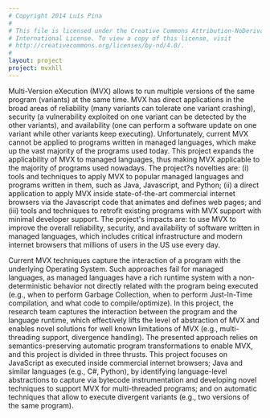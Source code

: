 ```yaml
---
# Copyright 2014 Luís Pina
#
# This file is licensed under the Creative Commons Attribution-NoDerivatives 4.0
# International License. To view a copy of this license, visit
# http://creativecommons.org/licenses/by-nd/4.0/.
#
layout: project
project: mvxhll
---
```


Multi-Version eXecution (MVX) allows to run multiple versions of the same program (variants) at the same time. MVX has direct applications in the broad areas of reliability (many variants can tolerate one variant crashing), security (a vulnerability exploited on one variant can be detected by the other variants), and availability (one can perform a software update on one variant while other variants keep executing). Unfortunately, current MVX cannot be applied to programs written in managed languages, which make up the vast majority of the programs used today. This project expands the applicability of MVX to managed languages, thus making MVX applicable to the majority of programs used nowadays. The project?s novelties are: (i) tools and techniques to apply MVX to popular managed languages and programs written in them, such as Java, Javascript, and Python; (ii) a direct application to apply MVX inside state-of-the-art commercial internet browsers via the Javascript code that animates and defines web pages; and (iii) tools and techniques to retrofit existing programs with MVX support with minimal developer support. The project's impacts are: to use MVX to improve the overall reliability, security, and availability of software written in managed languages, which includes critical infrastructure and modern internet browsers that millions of users in the US use every day.

Current MVX techniques capture the interaction of a program with the underlying Operating System. Such approaches fail for managed languages, as managed languages have a rich runtime system with a non-deterministic behavior not directly related with the program being executed (e.g., when to perform Garbage Collection, when to perform Just-In-Time compilation, and what code to compile/optimize). In this project, the research team captures the interaction between the program and the language runtime, which effectively lifts the level of abstraction of MVX and enables novel solutions for well known limitations of MVX (e.g., multi-threading support, divergence handling). The presented approach relies on semantics-preserving automatic program transformations to enable MVX, and this project is divided in three thrusts. This project focuses on JavaScript as executed inside commercial internet browsers; Java and similar languages (e.g., C#, Python), by identifying language-level abstractions to capture via bytecode instrumentation and developing novel techniques to support MVX for multi-threaded programs; and on automatic techniques that allow to execute divergent variants (e.g., two versions of the same program).

